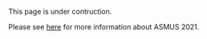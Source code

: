 This page is under contruction.

Please see [here](asmus21.md) for more information about ASMUS 2021.